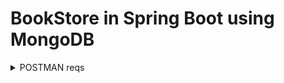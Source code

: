 # BookStore in Spring Boot using MongoDB

<details>

<summary>POSTMAN reqs</summary>

![image](https://user-images.githubusercontent.com/49093196/181096611-c424aab1-7c86-4148-871e-28b972cffb3e.png)

</details>